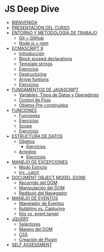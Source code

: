 # JS Deep Dive

* [BIENVENIDA](README.md)
* [PRESENTACIÓN DEL CURSO](08-deep-dive/01-intro/00-welcome.md)
* [ENTORNO Y METODOLOGÍA DE TRABAJO]()
	* [Git + GitHub](08-deep-dive/02-env/00-git+github.md)
	* [Node.js + npm](08-deep-dive/02-env/01-node+npm.md)
* [ECMASCRIPT 6]()
  * [Introducción](08-deep-dive/03-es6/00-overview.md)
  * [Block scoped declarations](08-deep-dive/03-es6/01-block-scoped-declarations.md)
  * [Template strings](08-deep-dive/03-es6/02-template-strings.md)
  * [Ejercicios](08-deep-dive/03-es6/03-exercises.md)
  * [Destructuring](08-deep-dive/03-es6/04-destructuring.md)
  * [Arrow funtions](08-deep-dive/03-es6/05-arrow-functions.md)
  * [Ejercicios](08-deep-dive/03-es6/06-exercises.md)
* [FUNDAMENTOS DE JAVASCRIPT]()
  * [Variables, Tipos de Datos y Operadores](08-deep-dive/04-foundations/00-variables-and-data-types.md)
  * [Control de Flujo](08-deep-dive/04-foundations/01-control-flow.md)
  * [Objetos Pre-construidos](08-deep-dive/04-foundations/02-built-in-objects.md)
* [FUNCIONES](08-deep-dive/05-functions/00-overview.md)
	* [Funciones](08-deep-dive/05-functions/01-functions.md)
	* [Ejercicios](08-deep-dive/05-functions/02-exercises.md)
	* [Scope](08-deep-dive/05-functions/03-scope.md)
	* [Ejercicios](08-deep-dive/05-functions/04-exercises.md)
* [ESTRUCTURA DE DATOS](08-deep-dive/06-data-structures/00-overview.md)
  * [Objetos](08-deep-dive/06-data-structures/01-objects.md)
	* [Ejercicios](08-deep-dive/06-data-structures/02-exercises.md)
  * [Arreglos](08-deep-dive/06-data-structures/03-arrays.md)
	* [Ejercicios](08-deep-dive/06-data-structures/04-exercises.md)
* [MANEJO DE EXCEPCIONES]()
  * [Modo Estricto](08-deep-dive/07-error-handling/00-strict-mode.md)
  * [try...catch](08-deep-dive/07-error-handling/01-try-catch.md)
* [DOCUMENT OBJECT MODEL (DOM)]()
  * [Recorrido del DOM]()
  * [Manipulación del DOM]()
  * [Redibujo del Navegador]()
* [MANEJO DE EVENTOS]()
  * [Manejador de Eventos]()
  * [Bubbling vs. Capturing]()
  * [this vs. event.target]()
* [JQUERY]()
  * [Selectores]()
  * [Manejo del DOM]()
  * [CSS]()
  * [Creación de Plugin]()
* [SELF ASSESSMENT](08-deep-dive/09-selfassessment/00-selfassessment.md)
